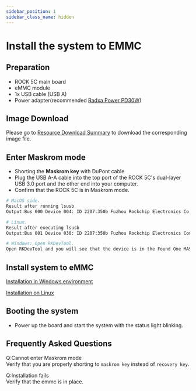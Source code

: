 ```yaml
---
sidebar_position: 1
sidebar_class_name: hidden
---
```


# Install the system to EMMC

## Preparation

- ROCK 5C main board
- eMMC module
- 1x USB cable (USB A)
- Power adapter(recommended [Radxa Power PD30W](../accessories/pd-30w))

## Image Download

Please go to [Resource Download Summary](../getting-started/download) to download the corresponding image file.

## Enter Maskrom mode

- Shorting the **Maskrom key** with DuPont cable
- Plug the USB A-A cable into the top port of the ROCK 5C's dual-layer USB 3.0 port and the other end into your computer.
- Confirm that the ROCK 5C is in Maskrom mode.

```bash
# MacOS side.
Result after running lsusb
Output:Bus 000 Device 004: ID 2207:350b Fuzhou Rockchip Electronics Co.

# Linux.
Result after executing lsusb
Output:Bus 001 Device 030: ID 2207:350b Fuzhou Rockchip Electronics Company

# Windows: Open RKDevTool.
Open RKDevTool and you will see that the device is in the Found One MASKROM Device state.
```

## Install system to eMMC

[Installation in Windows environment](../low-level-dev/rkdevtool)

[Installation on Linux](../low-level-dev/rkdeveloptool)

## Booting the system

- Power up the board and start the system with the status light blinking.

## Frequently Asked Questions

Q:Cannot enter Maskrom mode<br/>
Verify that you are properly shorting to `maskrom key` instead of `recovery key`.

Q:Installation fails<br/>
Verify that the emmc is in place.
